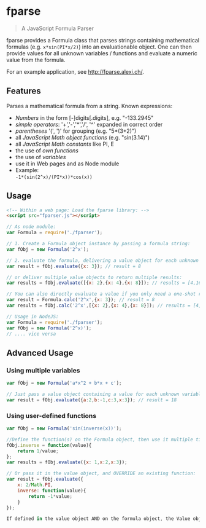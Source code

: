 fparse
======

> A JavaScript Formula Parser

fparse provides a Formula class that parses strings containing mathematical formulas (e.g. `x*sin(PI*x/2)`) into an evaluationable object.
One can then provide values for all unknown variables / functions and evaluate a numeric value from the formula.

For an example application, see http://fparse.alexi.ch/.

Features
---------

Parses a mathematical formula from a string. Known expressions:

* *Numbers* in the form [-]digits[.digits], e.g. "-133.2945"
* *simple operators*: '+','-','*','/', '^' expanded in correct order
* *parentheses* '(', ')' for grouping (e.g. "5*(3+2)")
* all *JavaScript Math object functions* (e.g. "sin(3.14)")
* all *JavaScript Math constants* like PI, E
* the use of *own functions*
* the use of *variables*
* use it in Web pages and as Node module
* Example:<br /> <code>-1*(sin(2^x)/(PI*x))*cos(x))</code>


Usage
------

```html
<!-- Within a web page: Load the fparse library: -->
<script src="fparser.js"></script>
```

```javascript
// As node module:
var Formula = require('./fparser');
```

```javascript
// 1. Create a Formula object instance by passing a formula string:
var fObj = new Formula('2^x');

// 2. evaluate the formula, delivering a value object for each unknown entity:
var result = fObj.evaluate({x: 3}); // result = 8

// or deliver multiple value objects to return multiple results:
var results = fObj.evaluate([{x: 2},{x: 4},{x: 8}]); // results = [4,16,256]

// You can also directly evaluate a value if you only need a one-shot result:
var result = Formula.calc('2^x',{x: 3}); // result = 8
var results = fObj.calc('2^x',[{x: 2},{x: 4},{x: 8}]); // results = [4,16,256]

// Usage in NodeJS:
var Formula = require('./fparser');
var fObj = new Formula('2^x)');
// .... vice versa
```

Advanced Usage
--------------

### Using multiple variables
```javascript
var fObj = new Formula('a*x^2 + b*x + c');

// Just pass a value object containing a value for each unknown variable:
var result = fObj.evaluate({a:2,b:-1,c:3,x:3}); // result = 18
```

### Using user-defined functions
```javascript
var fObj = new Formula('sin(inverse(x))');

//Define the function(s) on the Formula object, then use it multiple times:
fObj.inverse = function(value){
    return 1/value;
};
var results = fObj.evaluate({x: 1,x:2,x:3});

// Or pass it in the value object, and OVERRIDE an existing function:
var result = fObj.evaluate({
	x: 2/Math.PI, 
	inverse: function(value){
		return -1*value;
	}
});

If defined in the value object AND on the formula object, the Value object has the precedence
```


